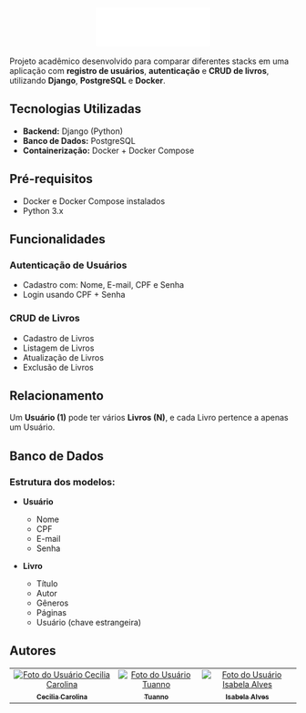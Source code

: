 
<p align="center">
  <img src="biblioteca/static/svgs/logo.svg" width="200" alt="Logo do Projeto">
</p>


Projeto acadêmico desenvolvido para comparar diferentes stacks em uma aplicação com **registro de usuários**, **autenticação** e **CRUD de livros**, utilizando **Django**, **PostgreSQL** e **Docker**.

## Tecnologias Utilizadas
- **Backend:** Django (Python)
- **Banco de Dados:** PostgreSQL
- **Containerização:** Docker + Docker Compose

## Pré-requisitos
- Docker e Docker Compose instalados
- Python 3.x

## Funcionalidades

### Autenticação de Usuários
- Cadastro com: Nome, E-mail, CPF e Senha
- Login usando CPF + Senha

### CRUD de Livros
- Cadastro de Livros
- Listagem de Livros
- Atualização de Livros
- Exclusão de Livros

## Relacionamento
Um **Usuário (1)** pode ter vários **Livros (N)**, e cada Livro pertence a apenas um Usuário.

## Banco de Dados

### Estrutura dos modelos:
- **Usuário**
  - Nome
  - CPF
  - E-mail
  - Senha

- **Livro**
  - Título
  - Autor
  - Gêneros
  - Páginas
  - Usuário (chave estrangeira)

## Autores

<table>
  <tr>
    <td align="center">
      <a href="https://github.com/CeciliaCarol">
        <img src="https://github.com/CeciliaCarol.png" width="100px;" alt="Foto do Usuário Cecilia Carolina"/><br>
        <sub><b>Cecilia Carolina</b></sub>
      </a>
    </td>
    <td align="center">
      <a href="https://github.com/Tuanno">
        <img src="https://github.com/Tuanno.png" width="100px;" alt="Foto do Usuário Tuanno"/><br>
        <sub><b>Tuanno</b></sub>
      </a>
    </td>
    <td align="center">
      <a href="https://github.com/Isabela-Alves">
        <img src="https://github.com/Isabela-Alves.png" width="100px;" alt="Foto do Usuário Isabela Alves"/><br>
        <sub><b>Isabela Alves</b></sub>
      </a>
    </td>
  </tr>
</table>
